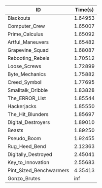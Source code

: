 |ID|Time(s)|
|-|-|
|Blackouts|1.64953|
|Computer_Crew|1.65007|
|Prime_Calculus|1.65092|
|Artful_Maneuvers|1.65482|
|Grapevine_Squad|1.68087|
|Rebooting_Rebels|1.70512|
|Loose_Screws|1.72899|
|Byte_Mechanics|1.75882|
|Creed_Symbol|1.77695|
|Smalltalk_Dribble|1.83828|
|The_ERROR_List|1.85544|
|Hackerjacks|1.85550|
|The_Hit_Blunders|1.85697|
|Digital_Destroyers|1.89010|
|Beasts|1.89250|
|Pseudo_Boom|1.92455|
|Rug_Heed_Bend|2.12363|
|Digitally_Destroyed|2.45041|
|Key_to_Innovation|2.55683|
|Pint_Sized_Benchwarmers|4.35413|
|Gonzo_Brutes|inf|
